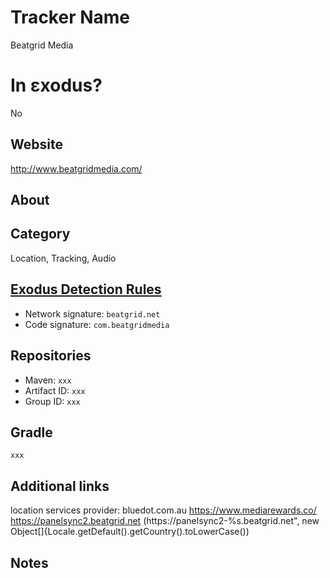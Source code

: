 # Tracker Name
Beatgrid Media

# In εxodus?
No

## Website
http://www.beatgridmedia.com/

## About



## Category
Location, Tracking, Audio

## [Exodus Detection Rules](https://exodus-privacy.eu.org)
*   Network signature: `beatgrid.net`
*   Code signature: `com.beatgridmedia`

## Repositories
*   Maven: `xxx`
*   Artifact ID: `xxx`
*   Group ID: `xxx`

## Gradle
`xxx`

## Additional links
location services provider: bluedot.com.au
https://www.mediarewards.co/
https://panelsync2.beatgrid.net
(https://panelsync2-%s.beatgrid.net", new Object[]{Locale.getDefault().getCountry().toLowerCase())

## Notes
